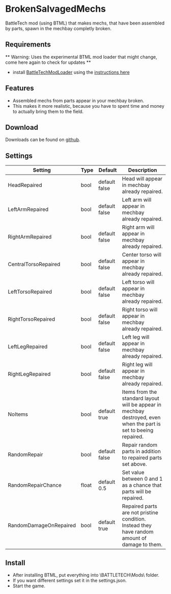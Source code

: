 # BrokenSalvagedMechs
BattleTech mod (using BTML) that makes mechs, that have been assembled by parts, spawn in the mechbay completly broken.

## Requirements
** Warning: Uses the experimental BTML mod loader that might change, come here again to check for updates **

* install [BattleTechModLoader](https://github.com/Mpstark/BattleTechModLoader/releases) using the [instructions here](https://github.com/Mpstark/BattleTechModLoader)

## Features
- Assembled mechs from parts appear in your mechbay broken.
- This makes it more realistic, because you have to spent time and money to actually bring them to the field.

## Download

Downloads can be found on [github](https://github.com/Morphyum/BrokenSalvagedMechs/releases).

## Settings
Setting | Type | Default | Description
--- | --- | --- | ---
HeadRepaired | bool | default false | Head will appear in mechbay already repaired.
LeftArmRepaired | bool | default false | Left arm will appear in mechbay already repaired.
RightArmRepaired | bool | default false | Right arm will appear in mechbay already repaired.
CentralTorsoRepaired | bool | default false | Center torso will appear in mechbay already repaired.
LeftTorsoRepaired | bool | default false | Left torso will appear in mechbay already repaired.
RightTorsoRepaired | bool | default false | Right torso will appear in mechbay already repaired.
LeftLegRepaired | bool | default false | Left leg will appear in mechbay already repaired.
RightLegRepaired | bool | default false | Right leg will appear in mechbay already repaired.
NoItems | bool | default true | Items from the standard layout will be appear in mechbay destroyed, even when the part is set to beeing repaired.
RandomRepair | bool | default false | Repair random parts in addition to repaired parts set above.
RandomRepairChance | float | default 0.5 | Set value between 0 and 1 as a chance that parts will be repaired.
RandomDamageOnRepaired | bool | default true | Repaired parts are not pristine condition. Instead they have random amount of damage to them.
    
## Install
- After installing BTML, put  everything into \BATTLETECH\Mods\ folder.
- If you want different settings set it in the settings.json.
- Start the game.

